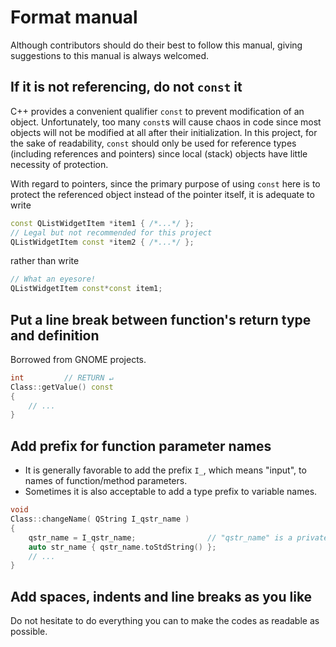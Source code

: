 # Format manual

Although contributors should do their best to follow this manual, giving suggestions to this manual is always welcomed.

## If it is not referencing, do not `const` it

C++ provides a convenient qualifier `const` to prevent modification of an object.
Unfortunately,
too many `const`s will cause chaos in code since most objects will not be modified at all after their initialization.
In this project,
for the sake of readability,
`const` should only be used for reference types (including references and pointers) since local (stack) objects have little necessity of protection.

With regard to pointers,
since the primary purpose of using `const` here is to protect the referenced object instead of the pointer itself,
it is adequate to write

```cpp
const QListWidgetItem *item1 { /*...*/ };
// Legal but not recommended for this project
QListWidgetItem const *item2 { /*...*/ };
``` 
rather than write
```cpp
// What an eyesore!
QListWidgetItem const*const item1;
```

## Put a line break between function's return type and definition

Borrowed from GNOME projects.

```cpp
int         // RETURN ↵
Class::getValue() const
{
    // ...
}
```

## Add prefix for function parameter names

- It is generally favorable to add the prefix `I_`, which means "input", to names of function/method parameters.
- Sometimes it is also acceptable to add a type prefix to variable names.

```cpp
void
Class::changeName( QString I_qstr_name )
{
    qstr_name = I_qstr_name;                // "qstr_name" is a private member inside "Class"
    auto str_name { qstr_name.toStdString() };
    // ...
}
```

## Add spaces, indents and line breaks as you like

Do not hesitate to do everything you can to make the codes as readable as possible.
